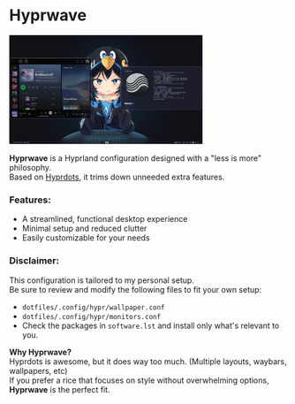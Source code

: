 # Hyprwave

<img src="https://raw.githubusercontent.com/ElryGH/hyprwave/refs/heads/main/Screenshot.png" alt="Hyprwave Screenshot" width="350" />

**Hyprwave** is a Hyprland configuration designed with a "less is more" philosophy. </br>
Based on [Hyprdots](https://github.com/prasanthrangan/hyprdots), it trims down unneeded extra features.

### Features:
- A streamlined, functional desktop experience
- Minimal setup and reduced clutter
- Easily customizable for your needs

### Disclaimer:
This configuration is tailored to my personal setup. </br>
Be sure to review and modify the following files to fit your own setup:
- `dotfiles/.config/hypr/wallpaper.conf`
- `dotfiles/.config/hypr/monitors.conf`
- Check the packages in `software.lst` and install only what's relevant to you.

**Why Hyprwave?** </br>
Hyprdots is awesome, but it does way too much. (Multiple layouts, waybars, wallpapers, etc) </br>
If you prefer a rice that focuses on style without overwhelming options, **Hyprwave** is the perfect fit.
